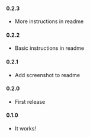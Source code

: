 #### 0.2.3
 - More instructions in readme

 #### 0.2.2
 - Basic instructions in readme

#### 0.2.1
 - Add screenshot to readme

#### 0.2.0
 - First release

#### 0.1.0
 - It works!
